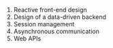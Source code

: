 1. Reactive front-end design
2. Design of a data-driven backend
3. Session management
4. Asynchronous communication 
5. Web APIs

